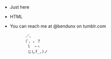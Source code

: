 - Just here 
- HTML 
- You can reach me at @bendunx on tumblr.com

             ／、             
            （ﾟ､ ｡ ７         
              l  ~ヽ       
              じしf_,)ノ
